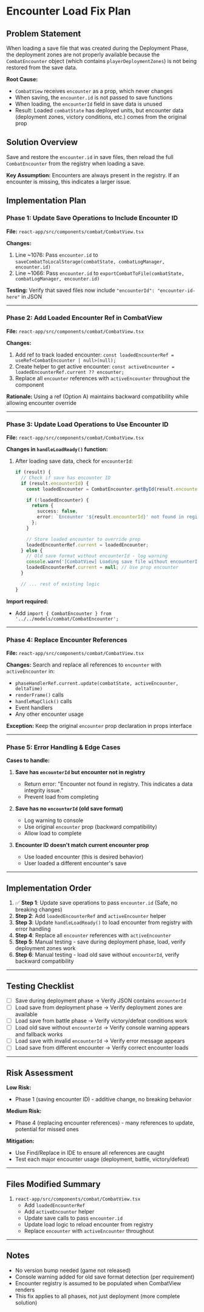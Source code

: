 # Encounter Load Fix Plan

## Problem Statement

When loading a save file that was created during the Deployment Phase, the deployment zones are not properly available because the `CombatEncounter` object (which contains `playerDeploymentZones`) is not being restored from the save data.

**Root Cause:**
- `CombatView` receives `encounter` as a prop, which never changes
- When saving, the `encounter.id` is not passed to save functions
- When loading, the `encounterId` field in save data is unused
- Result: Loaded `combatState` has deployed units, but encounter data (deployment zones, victory conditions, etc.) comes from the original prop

## Solution Overview

Save and restore the `encounter.id` in save files, then reload the full `CombatEncounter` from the registry when loading a save.

**Key Assumption:** Encounters are always present in the registry. If an encounter is missing, this indicates a larger issue.

## Implementation Plan

### Phase 1: Update Save Operations to Include Encounter ID

**File:** `react-app/src/components/combat/CombatView.tsx`

**Changes:**
1. Line ~1076: Pass `encounter.id` to `saveCombatToLocalStorage(combatState, combatLogManager, encounter.id)`
2. Line ~1066: Pass `encounter.id` to `exportCombatToFile(combatState, combatLogManager, encounter.id)`

**Testing:** Verify that saved files now include `"encounterId": "encounter-id-here"` in JSON

---

### Phase 2: Add Loaded Encounter Ref in CombatView

**File:** `react-app/src/components/combat/CombatView.tsx`

**Changes:**
1. Add ref to track loaded encounter: `const loadedEncounterRef = useRef<CombatEncounter | null>(null);`
2. Create helper to get active encounter: `const activeEncounter = loadedEncounterRef.current ?? encounter;`
3. Replace all `encounter` references with `activeEncounter` throughout the component

**Rationale:** Using a ref (Option A) maintains backward compatibility while allowing encounter override

---

### Phase 3: Update Load Operations to Use Encounter ID

**File:** `react-app/src/components/combat/CombatView.tsx`

**Changes in `handleLoadReady()` function:**

1. After loading save data, check for `encounterId`:
   ```typescript
   if (result) {
     // Check if save has encounter ID
     if (result.encounterId) {
       const loadedEncounter = CombatEncounter.getById(result.encounterId);

       if (!loadedEncounter) {
         return {
           success: false,
           error: `Encounter '${result.encounterId}' not found in registry. This indicates a data integrity issue.`
         };
       }

       // Store loaded encounter to override prop
       loadedEncounterRef.current = loadedEncounter;
     } else {
       // Old save format without encounterId - log warning
       console.warn('[CombatView] Loading save file without encounterId. This is an old save format. Using encounter from props.');
       loadedEncounterRef.current = null; // Use prop encounter
     }

     // ... rest of existing logic
   }
   ```

**Import required:**
- Add `import { CombatEncounter } from '../../models/combat/CombatEncounter';`

---

### Phase 4: Replace Encounter References

**File:** `react-app/src/components/combat/CombatView.tsx`

**Changes:**
Search and replace all references to `encounter` with `activeEncounter` in:
- `phaseHandlerRef.current.update(combatState, activeEncounter, deltaTime)`
- `renderFrame()` calls
- `handleMapClick()` calls
- Event handlers
- Any other encounter usage

**Exception:** Keep the original `encounter` prop declaration in props interface

---

### Phase 5: Error Handling & Edge Cases

**Cases to handle:**

1. **Save has `encounterId` but encounter not in registry**
   - Return error: "Encounter not found in registry. This indicates a data integrity issue."
   - Prevent load from completing

2. **Save has no `encounterId` (old save format)**
   - Log warning to console
   - Use original `encounter` prop (backward compatibility)
   - Allow load to complete

3. **Encounter ID doesn't match current encounter prop**
   - Use loaded encounter (this is desired behavior)
   - User loaded a different encounter's save

---

## Implementation Order

1. ✅ **Step 1**: Update save operations to pass `encounter.id` (Safe, no breaking changes)
2. **Step 2**: Add `loadedEncounterRef` and `activeEncounter` helper
3. **Step 3**: Update `handleLoadReady()` to load encounter from registry with error handling
4. **Step 4**: Replace all `encounter` references with `activeEncounter`
5. **Step 5**: Manual testing - save during deployment phase, load, verify deployment zones work
6. **Step 6**: Manual testing - load old save without `encounterId`, verify backward compatibility

---

## Testing Checklist

- [ ] Save during deployment phase → Verify JSON contains `encounterId`
- [ ] Load save from deployment phase → Verify deployment zones are available
- [ ] Load save from battle phase → Verify victory/defeat conditions work
- [ ] Load old save without `encounterId` → Verify console warning appears and fallback works
- [ ] Load save with invalid `encounterId` → Verify error message appears
- [ ] Load save from different encounter → Verify correct encounter loads

---

## Risk Assessment

**Low Risk:**
- Phase 1 (saving encounter ID) - additive change, no breaking behavior

**Medium Risk:**
- Phase 4 (replacing encounter references) - many references to update, potential for missed ones

**Mitigation:**
- Use Find/Replace in IDE to ensure all references are caught
- Test each major encounter usage (deployment, battle, victory/defeat)

---

## Files Modified Summary

1. `react-app/src/components/combat/CombatView.tsx`
   - Add `loadedEncounterRef`
   - Add `activeEncounter` helper
   - Update save calls to pass `encounter.id`
   - Update load logic to reload encounter from registry
   - Replace `encounter` with `activeEncounter` throughout

---

## Notes

- No version bump needed (game not released)
- Console warning added for old save format detection (per requirement)
- Encounter registry is assumed to be populated when CombatView renders
- This fix applies to all phases, not just deployment (more complete solution)
